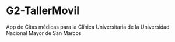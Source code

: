 # G2-TallerMovil
App de Citas médicas para la Clínica Universitaria de la Universidad Nacional Mayor de San Marcos

